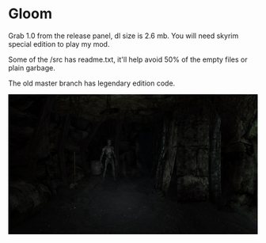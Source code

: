 # Gloom

Grab 1.0 from the release panel, dl size is 2.6 mb. You will need skyrim special edition to play my mod.

Some of the /src has readme.txt, it'll help avoid 50% of the empty files or plain garbage.

The old master branch has legendary edition code.

![preview](dark-sse_k3N7K33sa8.jpg)
